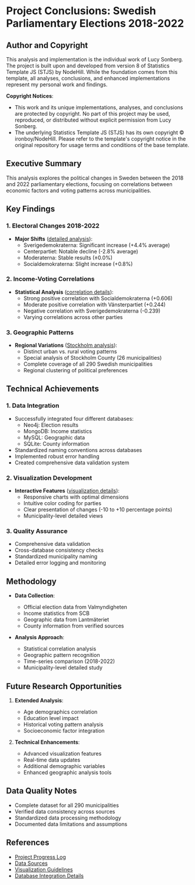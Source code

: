 # Project Conclusions: Swedish Parliamentary Elections 2018-2022

## Author and Copyright
This analysis and implementation is the individual work of Lucy Sonberg. The project is built upon and developed from version 8 of Statistics Template JS (STJS) by NodeHill. While the foundation comes from this template, all analyses, conclusions, and enhanced implementations represent my personal work and findings.

**Copyright Notices**: 
- This work and its unique implementations, analyses, and conclusions are protected by copyright. No part of this project may be used, reproduced, or distributed without explicit permission from Lucy Sonberg.
- The underlying Statistics Template JS (STJS) has its own copyright © ironboy/NodeHill. Please refer to the template's copyright notice in the original repository for usage terms and conditions of the base template.

## Executive Summary
This analysis explores the political changes in Sweden between the 2018 and 2022 parliamentary elections, focusing on correlations between economic factors and voting patterns across municipalities.

## Key Findings

### 1. Electoral Changes 2018-2022
- **Major Shifts** ([detailed analysis](./PROGRESS.md#2025-05-04)):
  * Sverige­demokraterna: Significant increase (+4.4% average)
  * Centerpartiet: Notable decline (-2.8% average)
  * Moderaterna: Stable results (±0.0%)
  * Social­demokraterna: Slight increase (+0.8%)

### 2. Income-Voting Correlations
- **Statistical Analysis** ([correlation details](./PROGRESS.md#income-correlation-analysis-implementation)):
  * Strong positive correlation with Social­demokraterna (+0.606)
  * Moderate positive correlation with Vänster­partiet (+0.244)
  * Negative correlation with Sverige­demokraterna (-0.239)
  * Varying correlations across other parties

### 3. Geographic Patterns
- **Regional Variations** ([Stockholm analysis](./PROGRESS.md#database-synchronization-issues-and-resolution)):
  * Distinct urban vs. rural voting patterns
  * Special analysis of Stockholm County (26 municipalities)
  * Complete coverage of all 290 Swedish municipalities
  * Regional clustering of political preferences

## Technical Achievements

### 1. Data Integration
- Successfully integrated four different databases:
  * Neo4j: Election results
  * MongoDB: Income statistics
  * MySQL: Geographic data
  * SQLite: County information
- Standardized naming conventions across databases
- Implemented robust error handling
- Created comprehensive data validation system

### 2. Visualization Development
- **Interactive Features** ([visualization details](./PROGRESS.md#visualization-development-breakthrough)):
  * Responsive charts with optimal dimensions
  * Intuitive color coding for parties
  * Clear presentation of changes (-10 to +10 percentage points)
  * Municipality-level detailed views

### 3. Quality Assurance
- Comprehensive data validation
- Cross-database consistency checks
- Standardized municipality naming
- Detailed error logging and monitoring

## Methodology
- **Data Collection**:
  * Official election data from Valmyndigheten
  * Income statistics from SCB
  * Geographic data from Lantmäteriet
  * County information from verified sources

- **Analysis Approach**:
  * Statistical correlation analysis
  * Geographic pattern recognition
  * Time-series comparison (2018-2022)
  * Municipality-level detailed study

## Future Research Opportunities
1. **Extended Analysis**:
   - Age demographics correlation
   - Education level impact
   - Historical voting pattern analysis
   - Socioeconomic factor integration

2. **Technical Enhancements**:
   - Advanced visualization features
   - Real-time data updates
   - Additional demographic variables
   - Enhanced geographic analysis tools

## Data Quality Notes
- Complete dataset for all 290 municipalities
- Verified data consistency across sources
- Standardized data processing methodology
- Documented data limitations and assumptions

## References
- [Project Progress Log](./PROGRESS.md)
- [Data Sources](../js/data-sources.js)
- [Visualization Guidelines](./PROGRESS.md#visualization-development-breakthrough)
- [Database Integration Details](./PROGRESS.md#database-integration-challenges-resolution) 